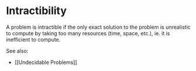 # Intractibility

A problem is intractible if the only exact solution to the problem is unrealistic to compute by taking too many resources (time, space, etc.), ie. it is inefficient to compute.


See also:
- [[Undecidable Problems]]